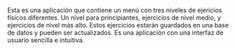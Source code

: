 Esta es una aplicación que contiene un menú con tres niveles de ejericios físicos diferentes. Un nivel para principiantes, ejercicios de nivel medio, y ejercicios de nivel más alto. Estos ejercicios
estarán guardados en una base de datos y pueden ser actualizados. Es una aplicación con una interfaz de usuario sencilla e intuitiva.
